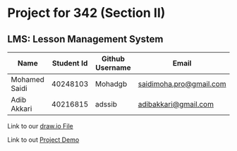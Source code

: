 # Project for 342 (Section II)

## LMS: Lesson Management System
| Name | Student Id| Github Username| Email |  
| ------------- | ------------- | ------------- | ------------- | 
| Mohamed Saidi | 40248103  | Mohadgb | saidimoha.pro@gmail.com | 
| Adib Akkari   | 40216815  | adssib | adibakkari@gmail.com  | 



Link to our [draw.io File](https://app.diagrams.net/#G1xnho1DK1o_x2cwXJxpKBU8q2oU09bUve#%7B%22pageId%22%3A%22W7YmSZVHcU25yxVrX-4O%22%7D)

Link to out [Project Demo](https://www.loom.com/share/f9be29b99079462d9aa42e3673c66abe?utm_medium=gif)
